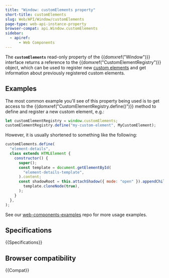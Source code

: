 ```yaml
---
title: "Window: customElements property"
short-title: customElements
slug: Web/API/Window/customElements
page-type: web-api-instance-property
browser-compat: api.Window.customElements
sidebar:
  - apiref:
      - Web Components
---
```


The **`customElements`** read-only property of the {{domxref("Window")}} interface returns a reference to the {{domxref("CustomElementRegistry")}} object, which can be used to register new [custom elements](/en-US/docs/Web/API/Web_components/Using_custom_elements) and get information about previously registered custom elements.

## Examples

The most common example you'll see of this property being used is to get access to the {{domxref("CustomElementRegistry.define()")}} method to define and register a new custom element, e.g.:

```js
let customElementRegistry = window.customElements;
customElementRegistry.define("my-custom-element", MyCustomElement);
```

However, it is usually shortened to something like the following:

```js
customElements.define(
  "element-details",
  class extends HTMLElement {
    constructor() {
      super();
      const template = document.getElementById(
        "element-details-template",
      ).content;
      const shadowRoot = this.attachShadow({ mode: "open" }).appendChild(
        template.cloneNode(true),
      );
    }
  },
);
```

See our [web-components-examples](https://github.com/mdn/web-components-examples/) repo for more usage examples.

## Specifications

{{Specifications}}

## Browser compatibility

{{Compat}}
